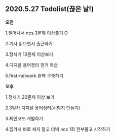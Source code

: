 ## 2020.5.27 Todolist(끊은 날!)

**오전**

1.일어나서 ncs 3문제 이상풀기 O

2.기사 읽으면서 출근하기

3.정처기 10문제 이상보기

4.디지털 용어정리 한거 복습

5.first-network 완벽 구축하기



**오후**

1.정처기 20문제 이상 보기

2.3일차 디지털 용어정리(시험지 만들기)

3.체인코드 개발하기

4.집가서 바로 쉬지 말고 더빅 ncs 1회 전부풀고 시작하기